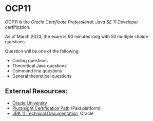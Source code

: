 # OCP11

OCP11 is the _Oracle Certificate Professional: Java SE 11 Developer_
certification.

As of March 2023, the exam is 90 minutes long with 50 multiple choice questions.

Question will be one of the following:

- Coding questions
- Theoretical Java questions
- Command line questions
- General theoretical questions

## External Resources:

- [Oracle
    University](https://education.oracle.com/java-se-11-developer-also-available-in-chs-for-taiwan/pexam_1Z0-819)
- [Pluralsight Certification
    Path](https://app.pluralsight.com/paths/certificate/java-se-11-developer-certification-1z0-819)
    (Paid platform)
- [JDK 11 Technical Documentation](https://docs.oracle.com/en/java/javase/11/),
    Oracle
